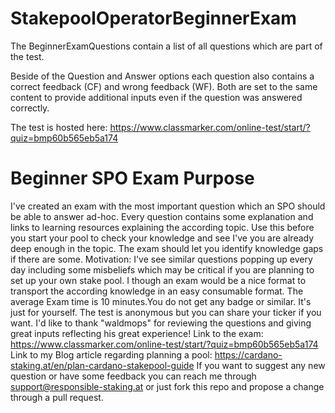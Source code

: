 # StakepoolOperatorBeginnerExam
The BeginnerExamQuestions contain a list of all questions which are part of the test.

Beside of the Question and Answer options each question also contains a correct feedback (CF) and wrong feedback (WF).
Both are set to the same content to provide additional inputs even if the question was answered correctly.

The test is hosted here: https://www.classmarker.com/online-test/start/?quiz=bmp60b565eb5a174


# Beginner SPO Exam Purpose

I've created an exam with the most important question which an SPO should be able to answer ad-hoc. Every question contains some explanation and links to learning resources explaining the according topic.
Use this before you start your pool to check your knowledge and see I've you are already deep enough in the topic. The exam should let you identify knowledge gaps if there are some.
Motivation: I've see similar questions popping up every day including some misbeliefs which may be critical if you are planning to set up your own stake pool. I though an exam would be a nice format to transport the according knowledge in an easy consumable format.
The average Exam time is 10 minutes.You do not get any badge or similar. It's just for yourself. The test is anonymous but you can share your ticker if you want.
I'd like to thank "waldmops" for reviewing the questions and giving great inputs reflecting his great experience!
Link to the exam: https://www.classmarker.com/online-test/start/?quiz=bmp60b565eb5a174
Link to my Blog article regarding planning a pool: https://cardano-staking.at/en/plan-cardano-stakepool-guide
If you want to suggest any new question or have some feedback you can reach me through support@responsible-staking.at or just fork this repo and propose a change through a pull request.
